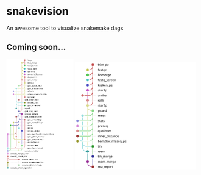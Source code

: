 # snakevision
An awesome tool to visualize snakemake dags

## Coming soon...
<p float="left">
    <img src="./examples/genome-seek_dag.svg" alt="example_genome_snakevision_dag" width="35%">
    <img src="./examples/rna-seek_dag.svg" alt="example_rna_snakevision_dag" width="63%">
</p>

